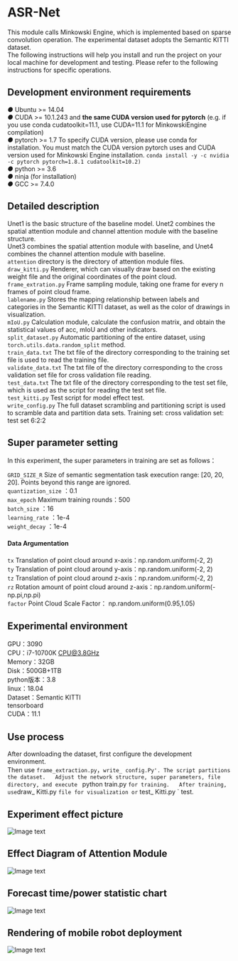 # ASR-Net
This module calls Minkowski Engine, which is implemented based on sparse convolution operation. The experimental dataset adopts the Semantic KITTI dataset.  
The following instructions will help you install and run the project on your local machine for development and testing. Please refer to the following instructions for specific operations.  

## Development environment requirements  
***●***  Ubuntu >= 14.04  
***●***  CUDA >= 10.1.243 and **the same CUDA version used for pytorch** (e.g. if you use conda cudatoolkit=11.1, use CUDA=11.1 for MinkowskiEngine     compilation)  
***●***  pytorch >= 1.7 To specify CUDA version, please use conda for installation. You must match the CUDA version pytorch uses and CUDA version used for Minkowski Engine installation. `conda install -y -c nvidia -c pytorch pytorch=1.8.1 cudatoolkit=10.2)`  
***●***  python >= 3.6   
***●***  ninja (for installation)    
***●***  GCC >= 7.4.0    

## Detailed description   
Unet1 is the basic structure of the baseline model. Unet2 combines the spatial attention module and channel attention module with the baseline structure.    
Unet3 combines the spatial attention module with baseline, and Unet4 combines the channel attention module with baseline.    
`attention` directory is the directory of attention module files.    
`draw_kitti.py`  Renderer, which can visually draw based on the existing weight file and the original coordinates of the point cloud.  
`frame_extration.py`  Frame sampling module, taking one frame for every n frames of point cloud frame.    
`lablename.py`  Stores the mapping relationship between labels and categories in the Semantic KITTI dataset, as well as the color of drawings in visualization.    
`mIoU.py`  Calculation module, calculate the confusion matrix, and obtain the statistical values of acc, mIoU and other indicators.    
`split_dataset.py`  Automatic partitioning of the entire dataset, using `torch.utils.data.random_split` method.    
`train_data.txt`  The txt file of the directory corresponding to the training set file is used to read the training file.    
`validate_data.txt`  The txt file of the directory corresponding to the cross validation set file for cross validation file reading.     
`test_data.txt`  The txt file of the directory corresponding to the test set file, which is used as the script for reading the test set file.    
`test_kitti.py`  Test script for model effect test.    
`write_config.py`  The full dataset scrambling and partitioning script is used to scramble data and partition data sets. Training set: cross validation set: test set 6:2:2   

## Super parameter setting    
In this experiment, the super parameters in training are set as follows：  
  
`GRID_SIZE_R` Size of semantic segmentation task execution range: [20, 20, 20]. Points beyond this range are ignored.  
`quantization_size` ：0.1  
`max_epoch`  Maximum training rounds：500  
`batch_size` ：16  
`learning_rate`  ：1e-4  
`weight_decay` ：1e-4  
#### Data Argumentation  
`tx` Translation of point cloud around x-axis：np.random.uniform(-2, 2)  
`ty` Translation of point cloud around y-axis：np.random.uniform(-2, 2)  
`tz` Translation of point cloud around z-axis：np.random.uniform(-2, 2)  
`rz` Rotation amount of point cloud around z-axis：np.random.uniform(-np.pi,np.pi)  
`factor` Point Cloud Scale Factor： np.random.uniform(0.95,1.05)  

##  Experimental environment  
GPU：3090  
CPU：i7-10700K CPU@3.8GHz  
Memory：32GB  
Disk：500GB+1TB  
python版本：3.8  
linux：18.04  
Dataset：Semantic KITTI  
tensorboard  
CUDA：11.1  
##  Use process  
After downloading the dataset, first configure the development environment.  
Then use `frame_extraction.py`，`write_ config.Py'. The script partitions the dataset.  
Adjust the network structure, super parameters, file directory, and execute ` python train.py ` for training.  
After training, use `draw_ Kitti.py ` file for visualization or ` test_ Kitti.py ` test.  
## Experiment effect picture    
![Image text](https://raw.githubusercontent.com/wuzhaoo/ASR-Net/main/figures/1.jpg)  

## Effect Diagram of Attention Module    
![Image text](https://raw.githubusercontent.com/wuzhaoo/ASR-Net/main/figures/2.png)  

## Forecast time/power statistic chart    
![Image text](https://raw.githubusercontent.com/wuzhaoo/ASR-Net/main/figures/3.png)  

## Rendering of mobile robot deployment     
![Image text](https://raw.githubusercontent.com/wuzhaoo/ASR-Net/main/figures/4.png)    
